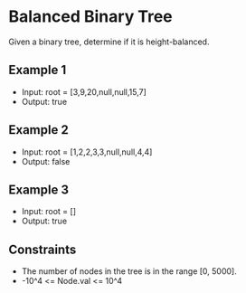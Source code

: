 # Balanced Binary Tree

Given a binary tree, determine if it is height-balanced.

## Example 1

- Input: root = [3,9,20,null,null,15,7]
- Output: true

## Example 2

- Input: root = [1,2,2,3,3,null,null,4,4]
- Output: false

## Example 3

- Input: root = []
- Output: true

## Constraints

- The number of nodes in the tree is in the range [0, 5000].
- -10^4 <= Node.val <= 10^4
